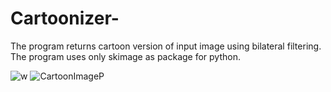 # Cartoonizer-
The program returns cartoon version of input image using bilateral filtering. The program uses only skimage as package for python.

![w](https://user-images.githubusercontent.com/43739144/123904888-990c6880-d9b4-11eb-849e-170b7b6f1792.jpeg)
![CartoonImageP](https://user-images.githubusercontent.com/43739144/123904907-a590c100-d9b4-11eb-9351-3ae2252c1378.JPG)

